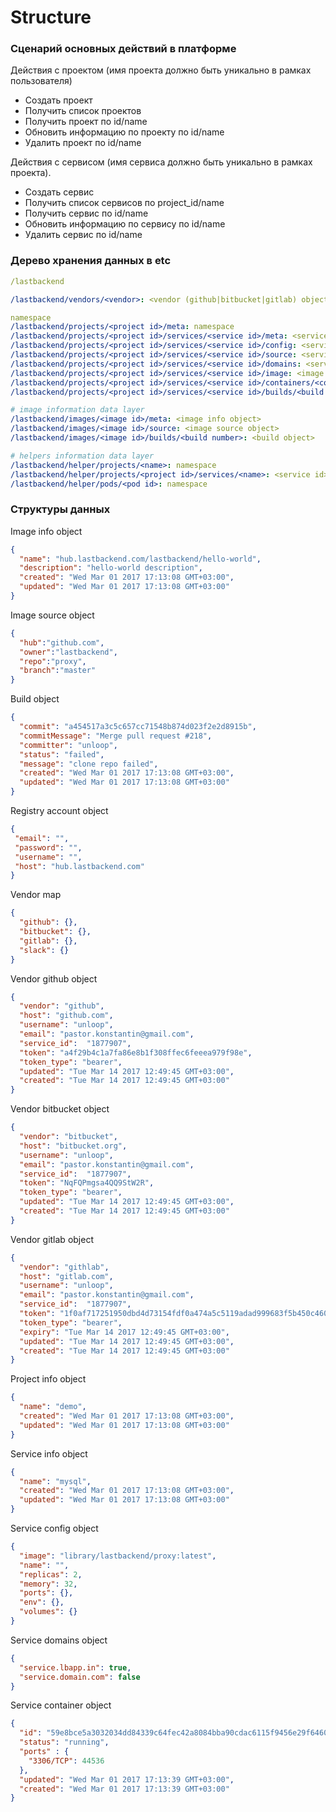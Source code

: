 Structure
=========

### Сценарий основных действий в платформе

Действия с проектом (имя проекта должно быть уникально в рамках пользователя)
- Создать проект
- Получить список проектов
- Получить проект по id/name
- Обновить информацию по проекту по id/name
- Удалить проект по id/name


Действия с сервисом (имя сервиса должно быть уникально в рамках проекта).
- Создать сервис
- Получить список сервисов по project_id/name
- Получить сервис по id/name
- Обновить информацию по сервису по id/name
- Удалить сервис по id/name


### Дерево хранения данных в etc

```yaml
/lastbackend

/lastbackend/vendors/<vendor>: <vendor (github|bitbucket|gitlab) object>

namespace
/lastbackend/projects/<project id>/meta: namespace
/lastbackend/projects/<project id>/services/<service id>/meta: <service info object>
/lastbackend/projects/<project id>/services/<service id>/config: <service config object>
/lastbackend/projects/<project id>/services/<service id>/source: <service sources object>
/lastbackend/projects/<project id>/services/<service id>/domains: <service domains object>
/lastbackend/projects/<project id>/services/<service id>/image: <image name>
/lastbackend/projects/<project id>/services/<service id>/containers/<container id>: <service container object>
/lastbackend/projects/<project id>/services/<service id>/builds/<build number>: <service build object>

# image information data layer
/lastbackend/images/<image id>/meta: <image info object>
/lastbackend/images/<image id>/source: <image source object>
/lastbackend/images/<image id>/builds/<build number>: <build object>

# helpers information data layer
/lastbackend/helper/projects/<name>: namespace
/lastbackend/helper/projects/<project id>/services/<name>: <service id>
/lastbackend/helper/pods/<pod id>: namespace
```

### Структуры данных

Image info object
```json
{
  "name": "hub.lastbackend.com/lastbackend/hello-world",
  "description": "hello-world description",
  "created": "Wed Mar 01 2017 17:13:08 GMT+03:00",
  "updated": "Wed Mar 01 2017 17:13:08 GMT+03:00"
}
```

Image source object
```json
{
  "hub":"github.com",
  "owner":"lastbackend",
  "repo":"proxy",
  "branch":"master"
}
```

Build object
```json
{
  "commit": "a454517a3c5c657cc71548b874d023f2e2d8915b",
  "commitMessage": "Merge pull request #218",
  "committer": "unloop",
  "status": "failed",
  "message": "clone repo failed",
  "created": "Wed Mar 01 2017 17:13:08 GMT+03:00",
  "updated": "Wed Mar 01 2017 17:13:08 GMT+03:00"
}
```

Registry account object
```json
{
 "email": "",
 "password": "",
 "username": "",
 "host": "hub.lastbackend.com"
}
```

Vendor map
```json
{
  "github": {},
  "bitbucket": {},
  "gitlab": {},
  "slack": {}
}

```

Vendor github object
```json
{
  "vendor": "github",
  "host": "github.com",
  "username": "unloop",
  "email": "pastor.konstantin@gmail.com",
  "service_id":  "1877907",
  "token": "a4f29b4c1a7fa86e8b1f308ffec6feeea979f98e",
  "token_type": "bearer",
  "updated": "Tue Mar 14 2017 12:49:45 GMT+03:00",
  "created": "Tue Mar 14 2017 12:49:45 GMT+03:00"
}
```

Vendor bitbucket object
```json
{
  "vendor": "bitbucket",
  "host": "bitbucket.org",
  "username": "unloop",
  "email": "pastor.konstantin@gmail.com",
  "service_id":  "1877907",
  "token": "NqFQPmgsa4QQ9StW2R",
  "token_type": "bearer",
  "updated": "Tue Mar 14 2017 12:49:45 GMT+03:00",
  "created": "Tue Mar 14 2017 12:49:45 GMT+03:00"
}
```
Vendor gitlab object
```json
{
  "vendor": "githlab",
  "host": "gitlab.com",
  "username": "unloop",
  "email": "pastor.konstantin@gmail.com",
  "service_id":  "1877907",
  "token": "1f0af717251950dbd4d73154fdf0a474a5c5119adad999683f5b450c460726aa",
  "token_type": "bearer",
  "expiry": "Tue Mar 14 2017 12:49:45 GMT+03:00",
  "updated": "Tue Mar 14 2017 12:49:45 GMT+03:00",
  "created": "Tue Mar 14 2017 12:49:45 GMT+03:00"
}
```

Project info object
```json
{
  "name": "demo",
  "created": "Wed Mar 01 2017 17:13:08 GMT+03:00",
  "updated": "Wed Mar 01 2017 17:13:08 GMT+03:00"
}
```

Service info object
```json
{
  "name": "mysql",
  "created": "Wed Mar 01 2017 17:13:08 GMT+03:00",
  "updated": "Wed Mar 01 2017 17:13:08 GMT+03:00"
}
```

Service config object
```json
{
  "image": "library/lastbackend/proxy:latest",
  "name": "",
  "replicas": 2,
  "memory": 32,
  "ports": {},
  "env": {},
  "volumes": {}
}
```

Service domains object
```json
{
  "service.lbapp.in": true,
  "service.domain.com": false
}
```

Service container object
```json
{
  "id": "59e8bce5a3032034dd84339c64fec42a8084bba90cdac6115f9456e29f646015",
  "status": "running",
  "ports" : {
    "3306/TCP": 44536
  },
  "updated": "Wed Mar 01 2017 17:13:39 GMT+03:00",
  "created": "Wed Mar 01 2017 17:13:39 GMT+03:00"
}
```
